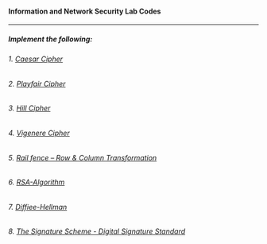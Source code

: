 #### Information and Network Security Lab Codes
---
##### Implement the following:
###### 1. [Caesar Cipher](https://github.com/Kritik007/CODES/blob/main/INS-Lab/)
###### 2. [Playfair Cipher](https://github.com/Kritik007/CODES/blob/main/INS-Lab/)
###### 3. [Hill Cipher](https://github.com/Kritik007/CODES/blob/main/INS-Lab/)
###### 4. [Vigenere Cipher](https://github.com/Kritik007/CODES/blob/main/INS-Lab/)
###### 5. [Rail fence – Row & Column Transformation](https://github.com/Kritik007/CODES/blob/main/INS-Lab/)
###### 6. [RSA-Algorithm](https://github.com/Kritik007/CODES/blob/main/INS-Lab/RSA-Algorithm.cpp)
###### 7. [Diffiee-Hellman](https://github.com/Kritik007/CODES/blob/main/INS-Lab/)
###### 8. [The Signature Scheme - Digital Signature Standard](https://github.com/Kritik007/CODES/blob/main/INS-Lab/)
